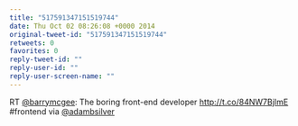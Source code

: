 ```yaml
---
title: "517591347151519744"
date: Thu Oct 02 08:26:08 +0000 2014
original-tweet-id: "517591347151519744"
retweets: 0
favorites: 0
reply-tweet-id: ""
reply-user-id: ""
reply-user-screen-name: ""
---
```

RT <a href="https://twitter.com/barrymcgee">@barrymcgee</a>: The boring front-end developer http://t.co/84NW7BjImE #frontend via <a href="https://twitter.com/adambsilver">@adambsilver</a>
